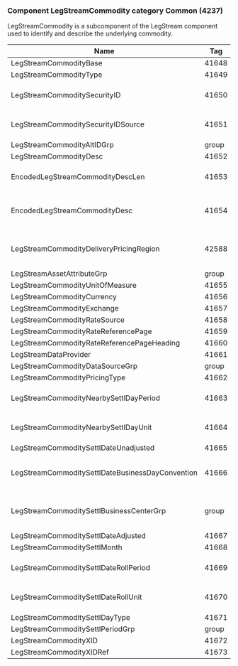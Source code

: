 ### Component LegStreamCommodity category Common (4237)

LegStreamCommodity is a subcomponent of the LegStream component used to identify and describe the underlying commodity.

| Name                                             | Tag   | Req'd | Documentation                                                                                                                               |
|--------------------------------------------------|-------|----------|-------------------------------------------------------------------------------------------------------------------------------|
| LegStreamCommodityBase                           | 41648 |       |                                                                                                                                |
| LegStreamCommodityType                           | 41649 |       |                                                                                                                                |
| LegStreamCommoditySecurityID                     | 41650 |       | Conditionally required when LegStreamCommoditySecurityIDSource(41651) is specified.                                                                                                               |
| LegStreamCommoditySecurityIDSource               | 41651 |       | Conditionally required when LegStreamCommoditySecurityID(41650) is specified.                                                                                                                     |
| LegStreamCommodityAltIDGrp                       | group |       |                                                                                                                                |
| LegStreamCommodityDesc                           | 41652 |       |                                                                                                                                |
| EncodedLegStreamCommodityDescLen                 | 41653 |       | Must be set if EncodedLegStreamCommodityDesc(41654) field is specified and must immediately precede it.                                                                                           |
| EncodedLegStreamCommodityDesc                    | 41654 |       | Encoded (non-ASCII characters) representation of the LegStreamCommodityDesc(41652) field in the encoded format specified via the MessageEncoding(347) field.                                      |
| LegStreamCommodityDeliveryPricingRegion          | 42588 |       | May be used to specify the delivery or pricing region of a non-standard commodity swap contract (e.g. when InstrAttribType(871)=38 (US standard contract indicator) and InstrAttribValue(872)=N). |
| LegStreamAssetAttributeGrp                       | group |       |                                                                                                                                |
| LegStreamCommodityUnitOfMeasure                  | 41655 |       |                                                                                                                                |
| LegStreamCommodityCurrency                       | 41656 |       |                                                                                                                                |
| LegStreamCommodityExchange                       | 41657 |       |                                                                                                                                |
| LegStreamCommodityRateSource                     | 41658 |       |                                                                                                                                |
| LegStreamCommodityRateReferencePage              | 41659 |       |                                                                                                                                |
| LegStreamCommodityRateReferencePageHeading       | 41660 |       |                                                                                                                                |
| LegStreamDataProvider                            | 41661 |       |                                                                                                                                |
| LegStreamCommodityDataSourceGrp                  | group |       |                                                                                                                                |
| LegStreamCommodityPricingType                    | 41662 |       |                                                                                                                                |
| LegStreamCommodityNearbySettlDayPeriod           | 41663 |       | Conditionally required when LegStreamCommodityNearbySettlDayUnit(41664) is specified.                                                                                                             |
| LegStreamCommodityNearbySettlDayUnit             | 41664 |       | Conditionally required when LegStreamCommodityNearbySettlDayPeriod(41663) is specified.                                                                                                           |
| LegStreamCommoditySettlDateUnadjusted            | 41665 |       |                                                                                                                                |
| LegStreamCommoditySettlDateBusinessDayConvention | 41666 |       | When specified, this overrides the business day convention defined in the LegDateAdjustment component in InstrumentLeg. The specified values would be specific to the settlement date.            |
| LegStreamCommoditySettlBusinessCenterGrp         | group |       | When specified, this overrides the business centers defined in the LegDateAdjustment component in InstrumentLeg. The specified values would be specific to the settlement date.                   |
| LegStreamCommoditySettlDateAdjusted              | 41667 |       |                                                                                                                                |
| LegStreamCommoditySettlMonth                     | 41668 |       |                                                                                                                                |
| LegStreamCommoditySettlDateRollPeriod            | 41669 |       | Conditionally required when LegStreamCommoditySettlDateRollUnit(41670) is specified.                                                                                                              |
| LegStreamCommoditySettlDateRollUnit              | 41670 |       | Conditionally required when LegStreamCommoditySettlDateRollPeriod(41669) is specified.                                                                                                            |
| LegStreamCommoditySettlDayType                   | 41671 |       |                                                                                                                                |
| LegStreamCommoditySettlPeriodGrp                 | group |       |                                                                                                                                |
| LegStreamCommodityXID                            | 41672 |       |                                                                                                                                |
| LegStreamCommodityXIDRef                         | 41673 |       |                                                                                                                                |

